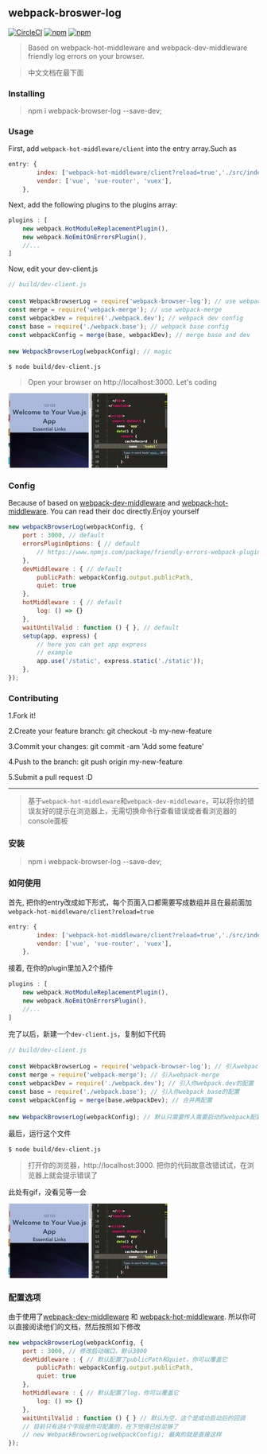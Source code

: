 ## webpack-broswer-log
[![CircleCI](https://img.shields.io/circleci/project/github/MeCKodo/webpack-browser-log.svg)](https://circleci.com/gh/MeCKodo/webpack-browser-log) [![npm](https://img.shields.io/npm/v/webpack-browser-log.svg)](https://www.npmjs.com/package/webpack-browser-log) [![npm](https://img.shields.io/npm/dt/webpack-browser-log.svg)](https://www.npmjs.com/package/webpack-browser-log)

> Based on webpack-hot-middleware and webpack-dev-middleware friendly log errors on your browser.

> 中文文档在最下面

### Installing

> npm i webpack-browser-log --save-dev;

### Usage

First, add `webpack-hot-middleware/client` into the entry array.Such as
```javascript
entry: {
		index: ['webpack-hot-middleware/client?reload=true','./src/index.js'],
		vendor: ['vue', 'vue-router', 'vuex'],
	},
```

Next, add the following plugins to the plugins array:
```javascript
plugins : [
	new webpack.HotModuleReplacementPlugin(),
	new webpack.NoEmitOnErrorsPlugin(),
	//...
]
```

Now, edit your dev-client.js
```javascript
// build/dev-client.js

const WebpackBrowserLog = require('webpack-browser-log'); // use webpack-browser-log
const merge = require('webpack-merge'); // use webpack-merge
const webpackDev = require('./webpack.dev'); // webpack dev config
const base = require('./webpack.base'); // webpack base config
const webpackConfig = merge(base, webpackDev); // merge base and dev

new WebpackBrowserLog(webpackConfig); // magic
```

```bash
$ node build/dev-client.js
```

> Open your browser on http://localhost:3000. Let's coding

![gif](./webpack-browser-log.gif)

### Config

Because of based on [webpack-dev-middleware](https://github.com/webpack/webpack-dev-middleware#usage) and [webpack-hot-middleware](https://github.com/glenjamin/webpack-hot-middleware#config). You can read their doc directly.Enjoy yourself

```javascript
new webpackBrowserLog(webpackConfig, {
	port : 3000, // default
	errorsPluginOptions: { // default
    	// https://www.npmjs.com/package/friendly-errors-webpack-plugin#options
  	},
	devMiddleware : { // default
		publicPath: webpackConfig.output.publicPath,
		quiet: true
	},
	hotMiddleware : { // default
		log: () => {}
	},
	waitUntilValid : function () { }, // default
	setup(app, express) {
		// here you can get app express
		// example
        app.use('/static', express.static('./static'));
  	},
});
```

### Contributing

1.Fork it!

2.Create your feature branch: git checkout -b my-new-feature

3.Commit your changes: git commit -am 'Add some feature'

4.Push to the branch: git push origin my-new-feature

5.Submit a pull request :D

---

> 基于`webpack-hot-middleware`和`webpack-dev-middleware`，可以将你的错误友好的提示在浏览器上，无需切换命令行查看错误或者看浏览器的console面板

### 安装

> npm i webpack-browser-log --save-dev;

### 如何使用

首先, 把你的entry改成如下形式，每个页面入口都需要写成数组并且在最前面加`webpack-hot-middleware/client?reload=true`
```javascript
entry: {
		index: ['webpack-hot-middleware/client?reload=true','./src/index.js'],
		vendor: ['vue', 'vue-router', 'vuex'],
	},
```

接着, 在你的plugin里加入2个插件
```javascript
plugins : [
	new webpack.HotModuleReplacementPlugin(),
	new webpack.NoEmitOnErrorsPlugin(),
	//...
]
```

完了以后，新建一个`dev-client.js`，复制如下代码
```javascript
// build/dev-client.js

const WebpackBrowserLog = require('webpack-browser-log'); // 引入webpack-browser-log
const merge = require('webpack-merge'); // 引入webpack-merge
const webpackDev = require('./webpack.dev'); // 引入你webpack.dev的配置
const base = require('./webpack.base'); // 引入你webpack base的配置
const webpackConfig = merge(base,webpackDev); // 合并两配置

new WebpackBrowserLog(webpackConfig); // 默认只需要传入需要启动的webpack配置就OK了

```

最后，运行这个文件

```bash
$ node build/dev-client.js
```

> 打开你的浏览器，http://localhost:3000. 把你的代码故意改错试试，在浏览器上就会提示错误了

此处有gif，没看见等一会

![gif](./webpack-browser-log.gif)

### 配置选项

由于使用了[webpack-dev-middleware](https://github.com/webpack/webpack-dev-middleware#usage) 和 [webpack-hot-middleware](https://github.com/glenjamin/webpack-hot-middleware#config). 所以你可以直接阅读他们的文档，然后按照如下修改

```javascript
new webpackBrowserLog(webpackConfig, {
	port : 3000, // 修改启动端口，默认3000
	devMiddleware : { // 默认配置了publicPath和quiet，你可以覆盖它
		publicPath: webpackConfig.output.publicPath,
		quiet: true
	},
	hotMiddleware : { // 默认配置了log，你可以覆盖它
		log: () => {}
	},
	waitUntilValid : function () { } // 默认为空，这个是成功启动后的回调
	// 目前只有这4个字段是你可配置的，在下觉得已经足够了
	// new WebpackBrowserLog(webpackConfig); 最爽的就是直接这样
});
```